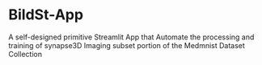 # BildSt-App
A self-designed primitive Streamlit App that Automate the processing and training of synapse3D Imaging subset portion of the Medmnist Dataset Collection
